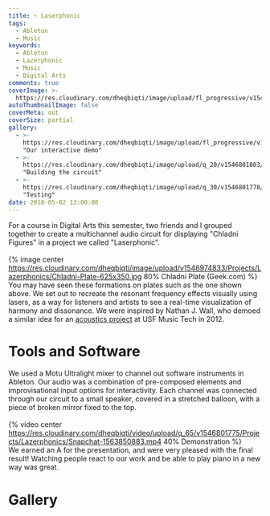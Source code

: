```yaml
---
title: ⚡ Laserphonic
tags:
  - Ableton
  - Music
keywords:
  - Ableton
  - Lazerphonic
  - Music
  - Digital Arts
comments: true
coverImage: >-
  https://res.cloudinary.com/dheqbiqti/image/upload/fl_progressive/v1546801692/Projects/Lazerphonics/cover.jpg
autoThumbnailImage: false
coverMeta: out
coverSize: partial
gallery:
  - >-
    https://res.cloudinary.com/dheqbiqti/image/upload/fl_progressive/v1546801692/Projects/Lazerphonics/cover.jpg
    "Our interactive demo"
  - >-
    https://res.cloudinary.com/dheqbiqti/image/upload/q_20/v1546801803/Projects/Lazerphonics/IMG_20180419_224352.jpg
    "Building the circuit"
  - >-
    https://res.cloudinary.com/dheqbiqti/image/upload/q_30/v1546801778/Projects/Lazerphonics/Snapchat-1837840117.jpg
    "Testing"
date: 2018-05-02 13:00:00
---
```


For a course in Digital Arts this semester, two friends and I grouped together to 
create a multichannel audio circuit for displaying "Chladni Figures" in a project
we called "Laserphonic".
</br></br>
{% image center https://res.cloudinary.com/dheqbiqti/image/upload/v1546974833/Projects/Lazerphonics/Chladni-Plate-625x350.jpg 80%
Chladni Plate (Geek.com) %}
</br>
You may have seen these formations on plates such as the one shown above.
We set out to recreate the resonant frequency effects visually using lasers, as 
a way for listeners and artists to see a real-time visualization of harmony and 
dissonance. We were inspired by Nathan J. Wall, who demoed a similar idea
for an [acoustics project](https://youtu.be/RxzMzSZF_b4?t=99) at USF Music Tech in 2012.
</br>
<!-- More -->
# Tools and Software
We used a Motu Ultralight mixer to channel out software instruments in Ableton. 
Our audio was a combination of pre-composed elements and improvisational input options 
for interactivity. Each channel was connected through our circuit to a small
speaker, covered in a stretched balloon, with a piece of broken mirror fixed to the top.
</br></br>
{% video center https://res.cloudinary.com/dheqbiqti/video/upload/q_65/v1546801775/Projects/Lazerphonics/Snapchat-1563850883.mp4 
40% Demonstration %}
</br>
We earned an A for the presentation, and were very pleased with the final result!
Watching people react to our work and be able to play piano in a new way was great.

# Gallery
<!-- Gallery -->
